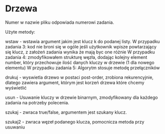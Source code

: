 # Drzewa
Numer w nazwie pliku odpowiada numerowi zadania.

Użyte metody:

wstaw - wstawia argument jakim jest klucz k do podanej listy. 
W przypadku zadania 3: kod nie broni się w ogóle jeśli użytkownik wpisze powtarzający się klucz, z założeń zadania wynika że mają byc one różnie
W przypadku zadania 4: zmodyfikowałem strukturę węzła, dodając kolejny element number, który przechowuje ilość danych kluczy w drzewie (1 dla nowego elementu)
W przypadku zadania 5: Algorytm stosuje metodę przełączników

drukuj - wyswietla drzewo w postaci post-order, zrobiona rekurencyjnie, dlatego zawiera argument, którym jest korzeń drzewa które chcemy wyświetlić

usun - Usuwanie kluczy w drzewie binarnym, zmodyfikowany dla każdego zadania na potrzeby polecenia.

szukaj - zwraca true/false, argumentem jest szukany klucz.

szukaj2 - zwraca węzeł podanego klucza, pomocnicza metoda przy usuwaniu


